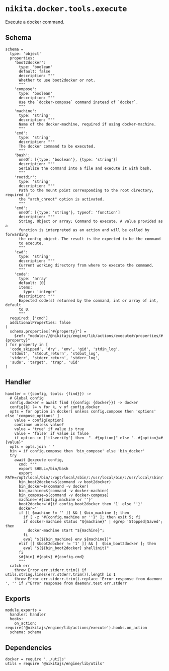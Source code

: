 
# `nikita.docker.tools.execute`

Execute a docker command.

## Schema

    schema =
      type: 'object'
      properties:
        'boot2docker':
          type: 'boolean'
          default: false
          description: """
          Whether to use boot2docker or not.
          """
        'compose':
          type: 'boolean'
          description: """
          Use the `docker-compose` command instead of `docker`.
          """
        'machine':
          type: 'string'
          description: """
          Name of the docker-machine, required if using docker-machine.
          """
        'cmd':
          type: 'string'
          description: """
          The docker command to be executed.
          """
        'bash':
          oneOf: [{type: 'boolean'}, {type: 'string'}]
          description: """
          Serialize the command into a file and execute it with bash.
          """
        'rootdir':
          type: 'string'
          description: """
          Path to the mount point corresponding to the root directory, required if
          the "arch_chroot" option is activated.
          """
        'cmd':
          oneOf: [{type: 'string'}, typeof: 'function']
          description: """
          String, Object or array; Command to execute. A value provided as a
          function is interpreted as an action and will be called by forwarding
          the config object. The result is the expected to be the command
          to execute.
          """
        'cwd':
          type: 'string'
          description: """
          Current working directory from where to execute the command.
          """
        'code':
          type: 'array'
          default: [0]
          items:
            type: 'integer'
          description: """
          Expected code(s) returned by the command, int or array of int, default
          to 0.
          """
      required: ['cmd']
      additionalProperties: false
    (
      schema.properties["#{property}"] =
        $ref: "module://@nikitajs/engine/lib/actions/execute#/properties/#{property}"
    ) for property in [
      'code_skipped', 'dry', 'env', 'gid', 'stdin_log',
      'stdout', 'stdout_return', 'stdout_log',
      'stderr', 'stderr_return', 'stderr_log',
      'sudo', 'target', 'trap', 'uid'
    ]

## Handler

    handler = ({config, tools: {find}}) ->
      # Global config
      config.docker = await find ({config: {docker}}) -> docker
      config[k] ?= v for k, v of config.docker
      opts = for option in docker[ unless config.compose then 'options' else 'compose_options' ]
        value = config[option]
        continue unless value?
        value = 'true' if value is true
        value = 'false' if value is false
        if option in ['tlsverify'] then  "--#{option}" else "--#{option}=#{value}"
      opts = opts.join ' '
      bin = if config.compose then 'bin_compose' else 'bin_docker'
      try
        await @execute config,
          cmd: """
          export SHELL=/bin/bash
          export PATH=/opt/local/bin/:/opt/local/sbin/:/usr/local/bin/:/usr/local/sbin/:$PATH
          bin_boot2docker=$(command -v boot2docker)
          bin_docker=$(command -v docker)
          bin_machine=$(command -v docker-machine)
          bin_compose=$(command -v docker-compose)
          machine='#{config.machine or ''}'
          boot2docker='#{if config.boot2docker then '1' else ''}'
          docker=''
          if [[ $machine != '' ]] && [ $bin_machine ]; then
            if [ -z "#{config.machine or ''}" ]; then exit 5; fi
            if docker-machine status "${machine}" | egrep 'Stopped|Saved'; then
              docker-machine start "${machine}";
            fi
            eval "$(${bin_machine} env ${machine})"
          elif [[ $boot2docker != '1' ]] && [  $bin_boot2docker ]; then
            eval "$(${bin_boot2docker} shellinit)"
          fi
          $#{bin} #{opts} #{config.cmd}
          """
      catch err
        throw Error err.stderr.trim() if utils.string.lines(err.stderr.trim()).length is 1
        throw Error err.stderr.trim().replace 'Error response from daemon: ', '' if /^Error response from daemon/.test err.stderr

## Exports

    module.exports =
      handler: handler
      hooks:
        on_action: require('@nikitajs/engine/lib/actions/execute').hooks.on_action
      schema: schema

## Dependencies

    docker = require '../utils'
    utils = require '@nikitajs/engine/lib/utils'
